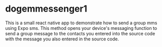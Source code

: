 # dogemmessenger1
This is a small react native app to demonstrate how to send a group mms using Expo sms. This method opens your device's messaging function to send a group message to the contacts you entered into the source code with the message you also entered in the source code.
